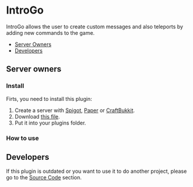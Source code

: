 # IntroGo
IntroGo allows the user to create custom messages and also teleports by adding new commands to the game.
- [Server Owners](https://github.com/Jenrikku/IntroGo/blob/master/README.md#server-owners)
- [Developers](https://github.com/Jenrikku/IntroGo/blob/master/README.md#developers)
## Server owners
### Install
Firts, you need to install this plugin:
1. Create a server with [Spigot](https://www.spigotmc.org/), [Paper](https://papermc.io/) or [CraftBukkit](https://bukkit.gamepedia.com/Setting_up_a_server).
2. Download [this file]().
3. Put it into your plugins folder.
### How to use
## Developers
If this plugin is outdated or you want to use it to do another project, please go to the [Source Code](https://github.com/Jenrikku/IntroGo) section.
